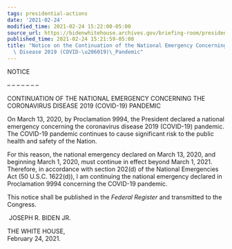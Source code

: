 ```yaml
---
tags: presidential-actions
date: '2021-02-24'
modified_time: 2021-02-24 15:22:00-05:00
source_url: https://bidenwhitehouse.archives.gov/briefing-room/presidential-actions/2021/02/24/notice-on-the-continuation-of-the-national-emergency-concerning-the-coronavirus-disease-2019-covid-19-pandemic/
published_time: 2021-02-24 15:21:59-05:00
title: "Notice on the Continuation of the National Emergency Concerning the Coronavirus\
  \ Disease 2019 (COVID-\u206019)\_Pandemic"
---
```

 
NOTICE

– – – – – – –

CONTINUATION OF THE NATIONAL EMERGENCY CONCERNING THE CORONAVIRUS
DISEASE 2019 (COVID-19) PANDEMIC

On March 13, 2020, by Proclamation 9994, the President declared a
national emergency concerning the coronavirus disease 2019 (COVID-19)
pandemic. The COVID-19 pandemic continues to cause significant risk to
the public health and safety of the Nation.

For this reason, the national emergency declared on March 13, 2020, and
beginning March 1, 2020, must continue in effect beyond March 1, 2021. 
Therefore, in accordance with section 202(d) of the National Emergencies
Act (50 U.S.C. 1622(d)), I am continuing the national emergency declared
in Proclamation 9994 concerning the COVID-19 pandemic.

This notice shall be published in the *Federal Register* and transmitted
to the Congress.

 JOSEPH R. BIDEN JR.

THE WHITE HOUSE,  
February 24, 2021.
